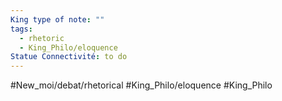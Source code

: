 ```yaml
---
King type of note: ""
tags:
  - rhetoric
  - King_Philo/eloquence
Statue Connectivité: to do
---
```


#New_moi/debat/rhetorical #King_Philo/eloquence #King_Philo 
